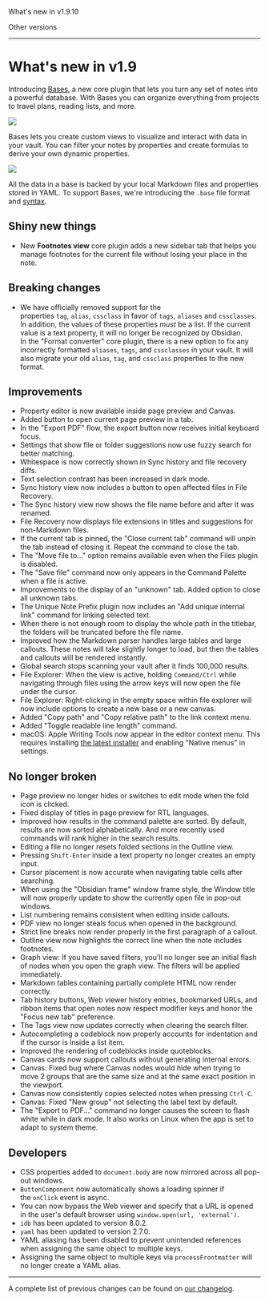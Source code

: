 What's new in v1.9.10

Other versions

---

# What's new in v1.9

Introducing [Bases](https://help.obsidian.md/bases), a new core plugin that lets you turn any set of notes into a powerful database. With Bases you can organize everything from projects to travel plans, reading lists, and more.

![](https://obsidian.md/images/changelog/1.9-bases-table-light.png)

Bases lets you create custom views to visualize and interact with data in your vault. You can filter your notes by properties and create formulas to derive your own dynamic properties.

![](https://obsidian.md/images/changelog/1.9-bases-cards-light.png)

All the data in a base is backed by your local Markdown files and properties stored in YAML. To support Bases, we're introducing the `.base` file format and [syntax](https://help.obsidian.md/bases/syntax).

## Shiny new things

- New **Footnotes view** core plugin adds a new sidebar tab that helps you manage footnotes for the current file without losing your place in the note.

## Breaking changes

- We have officially removed support for the properties `tag`, `alias`, `cssclass` in favor of `tags`, `aliases` and `cssclasses`. In addition, the values of these properties _must_ be a list. If the current value is a text property, it will no longer be recognized by Obsidian.  
    In the "Format converter" core plugin, there is a new option to fix any incorrectly formatted `aliases`, `tags`, and `cssclasses` in your vault. It will also migrate your old `alias`, `tag`, and `cssclass` properties to the new format.

## Improvements

- Property editor is now available inside page preview and Canvas.
- Added button to open current page preview in a tab.
- In the "Export PDF" flow, the export button now receives initial keyboard focus.
- Settings that show file or folder suggestions now use fuzzy search for better matching.
- Whitespace is now correctly shown in Sync history and file recovery diffs.
- Text selection contrast has been increased in dark mode.
- Sync history view now includes a button to open affected files in File Recovery.
- The Sync history view now shows the file name before and after it was renamed.
- File Recovery now displays file extensions in titles and suggestions for non-Markdown files.
- If the current tab is pinned, the "Close current tab" command will unpin the tab instead of closing it. Repeat the command to close the tab.
- The "Move file to..." option remains available even when the Files plugin is disabled.
- The "Save file" command now only appears in the Command Palette when a file is active.
- Improvements to the display of an "unknown" tab. Added option to close all unknown tabs.
- The Unique Note Prefix plugin now includes an "Add unique internal link" command for linking selected text.
- When there is not enough room to display the whole path in the titlebar, the folders will be truncated before the file name.
- Improved how the Markdown parser handles large tables and large callouts. These notes will take slightly longer to load, but then the tables and callouts will be rendered instantly.
- Global search stops scanning your vault after it finds 100,000 results.
- File Explorer: When the view is active, holding `Command/Ctrl` while navigating through files using the arrow keys will now open the file under the cursor.
- File Explorer: Right-clicking in the empty space within file explorer will now include options to create a new base or a new canvas.
- Added "Copy path" and "Copy relative path" to the link context menu.
- Added "Toggle readable line length" command.
- macOS: Apple Writing Tools now appear in the editor context menu. This requires installing [the latest installer](https://obsidian.md/download/) and enabling "Native menus" in settings.

## No longer broken

- Page preview no longer hides or switches to edit mode when the fold icon is clicked.
- Fixed display of titles in page preview for RTL languages.
- Improved how results in the command palette are sorted. By default, results are now sorted alphabetically. And more recently used commands will rank higher in the search results.
- Editing a file no longer resets folded sections in the Outline view.
- Pressing `Shift-Enter` inside a text property no longer creates an empty input.
- Cursor placement is now accurate when navigating table cells after searching.
- When using the "Obsidian frame" window frame style, the Window title will now properly update to show the currently open file in pop-out windows.
- List numbering remains consistent when editing inside callouts.
- PDF view no longer steals focus when opened in the background.
- Strict line breaks now render properly in the first paragraph of a callout.
- Outline view now highlights the correct line when the note includes footnotes.
- Graph view: If you have saved filters, you'll no longer see an initial flash of nodes when you open the graph view. The filters will be applied immediately.
- Markdown tables containing partially complete HTML now render correctly.
- Tab history buttons, Web viewer history entries, bookmarked URLs, and ribbon items that open notes now respect modifier keys and honor the "Focus new tab" preference.
- The Tags view now updates correctly when clearing the search filter.
- Autocompleting a codeblock now properly accounts for indentation and if the cursor is inside a list item.
- Improved the rendering of codeblocks inside quoteblocks.
- Canvas cards now support callouts without generating internal errors.
- Canvas: Fixed bug where Canvas nodes would hide when trying to move 2 groups that are the same size and at the same exact position in the viewport.
- Canvas now consistently copies selected notes when pressing `Ctrl-C`.
- Canvas: Fixed "New group" not selecting the label text by default.
- The "Export to PDF..." command no longer causes the screen to flash white while in dark mode. It also works on Linux when the app is set to adapt to system theme.

## Developers

- CSS properties added to `document.body` are now mirrored across all pop-out windows.
- `ButtonComponent` now automatically shows a loading spinner if the `onClick` event is async.
- You can now bypass the Web viewer and specify that a URL is opened in the user's default browser using `window.open(url, 'external')`.
- `idb` has been updated to version 8.0.2.
- `yaml` has been updated to version 2.7.0.
- YAML aliasing has been disabled to prevent unintended references when assigning the same object to multiple keys.
- Assigning the same object to multiple keys via `processFrontmatter` will no longer create a YAML alias.

---

A complete list of previous changes can be found on [our changelog](https://obsidian.md/changelog).
